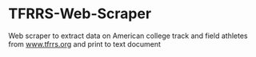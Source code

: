 # TFRRS-Web-Scraper
Web scraper to extract data on American college track and field athletes from www.tfrrs.org and print to text document

